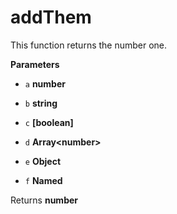 # addThem

This function returns the number one.


**Parameters**

-   `a` **number** 

-   `b` **string** 

-   `c` **[boolean]** 

-   `d` **Array&lt;number&gt;** 

-   `e` **Object** 

-   `f` **Named** 



Returns **number** 



